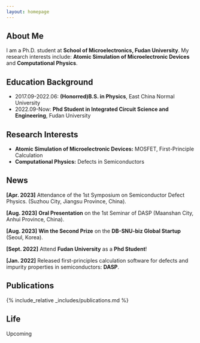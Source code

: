 ```yaml
---
layout: homepage
---
```


## About Me

I am a Ph.D. student at **School of Microelectronics, Fudan University**. My research interests include: **Atomic Simulation of Microelectronic Devices** and **Computational Physics**.

## Education Background

- 2017.09-2022.06: **(Honorred)B.S. in Physics**, East China Normal University
- 2022.09-Now: **Phd Student in Integrated Circuit Science and Engineering**, Fudan University 

## Research Interests

- **Atomic Simulation of Microelectronic Devices:** MOSFET, First-Principle Calculation
- **Computational Physics:** Defects in Semiconductors

## News

**[Apr. 2023]** Attendance of the 1st Symposium on Semiconductor Defect Physics. (Suzhou City, Jiangsu Province, China).

**[Aug. 2023]** **Oral Presentation** on the 1st Seminar of DASP (Maanshan City, Anhui Province, China).

**[Aug. 2023]** **Win the Second Prize** on the **DB-SNU-biz Global Startup** (Seoul, Korea).

**[Sept. 2022]** Attend **Fudan University** as a **Phd Student**!

**[Jan. 2022]** Released first-principles calculation software for defects and impurity properties in semiconductors: **DASP**.

## Publications

{% include_relative _includes/publications.md %}

## Life
Upcoming

<!--%#- **[Feb. 2020]** Our paper about incremental learning is accepted to CVPR 2020.
<!--%#- **[Feb. 2020]** We will host the ACM Multimedia Asia 2020 conference in Singapore!
<!--%#- **[Sept. 2019]** Our paper about few-shot learning is accepted to NeurIPS 2019.
<!--%#- **[Mar. 2019]** Our paper about few-shot learning is accepted to CVPR 2019.-->



<!--%#{% include_relative _includes/services.md %}-->
